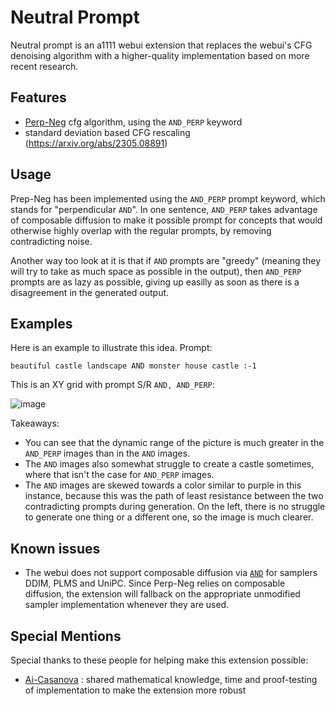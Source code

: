# Neutral Prompt

Neutral prompt is an a1111 webui extension that replaces the webui's CFG denoising algorithm with a higher-quality implementation based on more recent research.

## Features

- [Perp-Neg](https://perp-neg.github.io/) cfg algorithm, using the `AND_PERP` keyword
- standard deviation based CFG rescaling (https://arxiv.org/abs/2305.08891)

## Usage

Prep-Neg has been implemented using the `AND_PERP` prompt keyword, which stands for "perpendicular `AND`". In one sentence, `AND_PERP` takes advantage of composable diffusion to make it possible prompt for concepts that would otherwise highly overlap with the regular prompts, by removing contradicting noise.

Another way too look at it is that if `AND` prompts are "greedy" (meaning they will try to take as much space as possible in the output), then `AND_PERP` prompts are as lazy as possible, giving up easilly as soon as there is a disagreement in the generated output.

## Examples

Here is an example to illustrate this idea. Prompt:

`beautiful castle landscape AND monster house castle :-1`

This is an XY grid with prompt S/R `AND, AND_PERP`:

![image](https://github.com/ljleb/sd-webui-neutral-prompt/assets/32277961/29f3cf34-2ed4-45d2-b73a-b6fadec21d61)

Takeaways:

- You can see that the dynamic range of the picture is much greater in the `AND_PERP` images than in the `AND` images.
- The `AND` images also somewhat struggle to create a castle sometimes, where that isn't the case for `AND_PERP` images.
- The `AND` images are skewed towards a color similar to purple in this instance, because this was the path of least resistance between the two contradicting prompts during generation. On the left, there is no struggle to generate one thing or a different one, so the image is much clearer.

## Known issues

- The webui does not support composable diffusion via [`AND`](https://github.com/AUTOMATIC1111/stable-diffusion-webui/wiki/Features#composable-diffusion) for samplers DDIM, PLMS and UniPC. Since Perp-Neg relies on composable diffusion, the extension will fallback on the appropriate unmodified sampler implementation whenever they are used.

## Special Mentions

Special thanks to these people for helping make this extension possible:

- [Ai-Casanova](https://github.com/AI-Casanova) : shared mathematical knowledge, time and proof-testing of implementation to make the extension more robust
